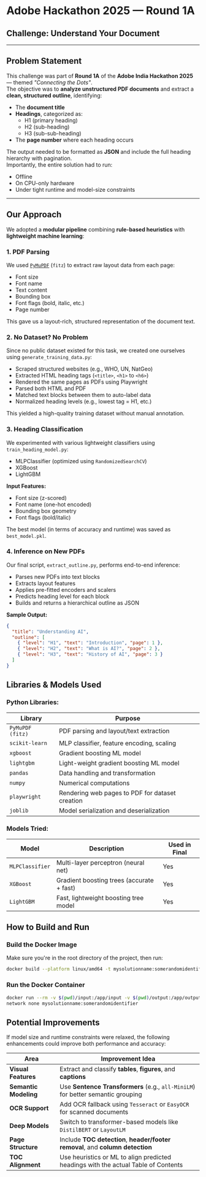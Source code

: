 



# Adobe Hackathon 2025 — Round 1A

## Challenge: Understand Your Document

---

## Problem Statement

This challenge was part of **Round 1A** of the **Adobe India Hackathon 2025** — themed *"Connecting the Dots"*.  
The objective was to **analyze unstructured PDF documents** and extract a **clean, structured outline**, identifying:

- The **document title**
- **Headings**, categorized as:
  - H1 (primary heading)
  - H2 (sub-heading)
  - H3 (sub-sub-heading)
- The **page number** where each heading occurs

The output needed to be formatted as **JSON** and include the full heading hierarchy with pagination.  
Importantly, the entire solution had to run:

- Offline
- On CPU-only hardware
- Under tight runtime and model-size constraints

---

## Our Approach

We adopted a **modular pipeline** combining **rule-based heuristics** with **lightweight machine learning**:

### 1. PDF Parsing

We used [`PyMuPDF`](https://pymupdf.readthedocs.io/en/latest/) (`fitz`) to extract raw layout data from each page:

- Font size
- Font name
- Text content
- Bounding box
- Font flags (bold, italic, etc.)
- Page number

This gave us a layout-rich, structured representation of the document text.

### 2. No Dataset? No Problem

Since no public dataset existed for this task, we created one ourselves using `generate_training_data.py`:

- Scraped structured websites (e.g., WHO, UN, NatGeo)
- Extracted HTML heading tags (`<title>`, `<h1>` to `<h6>`)
- Rendered the same pages as PDFs using Playwright
- Parsed both HTML and PDF
- Matched text blocks between them to auto-label data
- Normalized heading levels (e.g., lowest tag = H1, etc.)

This yielded a high-quality training dataset without manual annotation.

### 3. Heading Classification

We experimented with various lightweight classifiers using `train_heading_model.py`:

- MLPClassifier (optimized using `RandomizedSearchCV`)
- XGBoost
- LightGBM

**Input Features:**

- Font size (z-scored)
- Font name (one-hot encoded)
- Bounding box geometry
- Font flags (bold/italic)

The best model (in terms of accuracy and runtime) was saved as `best_model.pkl`.

### 4. Inference on New PDFs

Our final script, `extract_outline.py`, performs end-to-end inference:

- Parses new PDFs into text blocks
- Extracts layout features
- Applies pre-fitted encoders and scalers
- Predicts heading level for each block
- Builds and returns a hierarchical outline as JSON

**Sample Output:**

```json
{
  "title": "Understanding AI",
  "outline": [
    { "level": "H1", "text": "Introduction", "page": 1 },
    { "level": "H2", "text": "What is AI?", "page": 2 },
    { "level": "H3", "text": "History of AI", "page": 3 }
  ]
}
```

##  Libraries & Models Used

###  Python Libraries:
| Library         | Purpose                                           |
|-----------------|---------------------------------------------------|
| `PyMuPDF (fitz)`| PDF parsing and layout/text extraction            |
| `scikit-learn`  | MLP classifier, feature encoding, scaling         |
| `xgboost`       | Gradient boosting ML model                        |
| `lightgbm`      | Light-weight gradient boosting ML model           |
| `pandas`        | Data handling and transformation                  |
| `numpy`         | Numerical computations                            |
| `playwright`    | Rendering web pages to PDF for dataset creation   |
| `joblib`        | Model serialization and deserialization           |

###  Models Tried:
| Model           | Description                                      | Used in Final |
|------------------|--------------------------------------------------|---------------|
| `MLPClassifier`  | Multi-layer perceptron (neural net)              |  Yes         |
| `XGBoost`        | Gradient boosting trees (accurate + fast)        |  Yes         |
| `LightGBM`       | Fast, lightweight boosting tree model            |  Yes         |



##  How to Build and Run

###  Build the Docker Image

Make sure you're in the root directory of the project, then run:

```bash
docker build --platform linux/amd64 -t mysolutionname:somerandomidentifier .

```

### Run the Docker Container
```bash
docker run --rm -v $(pwd)/input:/app/input -v $(pwd)/output:/app/output --
network none mysolutionname:somerandomidentifier

```




##  Potential Improvements

If model size and runtime constraints were relaxed, the following enhancements could improve both performance and accuracy:

| Area                 | Improvement Idea                                                                 |
|----------------------|----------------------------------------------------------------------------------|
| **Visual Features**  | Extract and classify **tables**, **figures**, and **captions**                   |
| **Semantic Modeling**| Use **Sentence Transformers** (e.g., `all-MiniLM`) for better semantic grouping  |
| **OCR Support**      | Add OCR fallback using `Tesseract` or `EasyOCR` for scanned documents            |
| **Deep Models**      | Switch to transformer-based models like `DistilBERT` or `LayoutLM`               |
| **Page Structure**   | Include **TOC detection**, **header/footer removal**, and **column detection**   |
| **TOC Alignment**    | Use heuristics or ML to align predicted headings with the actual Table of Contents |









